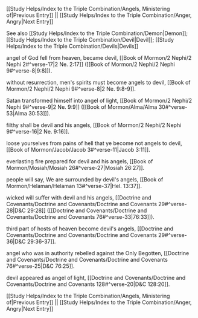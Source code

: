 [[Study Helps/Index to the Triple Combination/Angels, Ministering of|Previous Entry]]  ||  [[Study Helps/Index to the Triple Combination/Anger, Angry|Next Entry]]

 See also [[Study Helps/Index to the Triple Combination/Demon|Demon]]; [[Study Helps/Index to the Triple Combination/Devil|Devil]]; [[Study Helps/Index to the Triple Combination/Devils|Devils]]

 angel of God fell from heaven, became devil, [[Book of Mormon/2 Nephi/2 Nephi 2#^verse-17|2 Ne. 2:17]] ([[Book of Mormon/2 Nephi/2 Nephi 9#^verse-8|9:8]]).

 without resurrection, men's spirits must become angels to devil, [[Book of Mormon/2 Nephi/2 Nephi 9#^verse-8|2 Ne. 9:8-9]].

 Satan transformed himself into angel of light, [[Book of Mormon/2 Nephi/2 Nephi 9#^verse-9|2 Ne. 9:9]] ([[Book of Mormon/Alma/Alma 30#^verse-53|Alma 30:53]]).

 filthy shall be devil and his angels, [[Book of Mormon/2 Nephi/2 Nephi 9#^verse-16|2 Ne. 9:16]].

 loose yourselves from pains of hell that ye become not angels to devil, [[Book of Mormon/Jacob/Jacob 3#^verse-11|Jacob 3:11]].

 everlasting fire prepared for devil and his angels, [[Book of Mormon/Mosiah/Mosiah 26#^verse-27|Mosiah 26:27]].

 people will say, We are surrounded by devil's angels, [[Book of Mormon/Helaman/Helaman 13#^verse-37|Hel. 13:37]].

 wicked will suffer with devil and his angels, [[Doctrine and Covenants/Doctrine and Covenants/Doctrine and Covenants 29#^verse-28|D&C 29:28]] ([[Doctrine and Covenants/Doctrine and Covenants/Doctrine and Covenants 76#^verse-33|76:33]]).

 third part of hosts of heaven become devil's angels, [[Doctrine and Covenants/Doctrine and Covenants/Doctrine and Covenants 29#^verse-36|D&C 29:36-37]].

 angel who was in authority rebelled against the Only Begotten, [[Doctrine and Covenants/Doctrine and Covenants/Doctrine and Covenants 76#^verse-25|D&C 76:25]].

 devil appeared as angel of light, [[Doctrine and Covenants/Doctrine and Covenants/Doctrine and Covenants 128#^verse-20|D&C 128:20]].

[[Study Helps/Index to the Triple Combination/Angels, Ministering of|Previous Entry]]  ||  [[Study Helps/Index to the Triple Combination/Anger, Angry|Next Entry]]